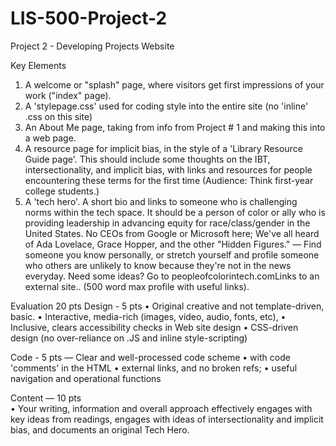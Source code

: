 # LIS-500-Project-2

Project 2 - Developing Projects Website

Key Elements
1. A welcome or "splash" page, where visitors get first impressions of your work ("index" page). 
2. A 'stylepage.css' used for coding style into the entire site (no 'inline' .css on this site)
3. An About Me page, taking from info from Project # 1 and making this into a web page. 
4. A resource page for implicit bias, in the style of a 'Library Resource Guide page'. This should include some thoughts on the IBT, intersectionality, and implicit bias, with links and resources for people encountering these terms for the first time (Audience: Think first-year college students.)   
5. A 'tech hero'.  A short bio and links to someone who is challenging norms within the tech space. It should be a person of color or ally who is providing leadership in advancing equity for race/class/gender in the United States. No CEOs from Google or Microsoft here; We've all heard of Ada Lovelace, Grace Hopper, and the other "Hidden Figures." — Find someone you know personally, or stretch yourself and profile someone who others are unlikely to know because they're not in the news everyday. Need some ideas? Go to peopleofcolorintech.comLinks to an external site.. (500 word max profile with useful links).

Evaluation 20 pts 
Design - 5 pts 
• Original creative and not template-driven, basic.
• Interactive, media-rich (images, video, audio, fonts, etc), 
• Inclusive, clears accessibility checks in Web site design
• CSS-driven design (no over-reliance on .JS and inline style-scripting) 

Code - 5 pts — Clear and well-processed code scheme
• with code 'comments' in the HTML 
• external links, and no broken refs;
• useful navigation and operational functions     

Content — 10 pts  
• Your writing, information and overall approach effectively engages with key ideas from readings, engages with ideas of intersectionality and implicit bias, and documents an original Tech Hero.
